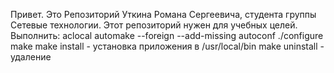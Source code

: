Привет. Это Репозиторий Уткина Романа Сергеевича, студента группы Сетевые технологии. Этот репозиторий нужен для учебных целей. 
Выполнить:
aclocal
automake --foreign --add-missing
autoconf
./configure
make
make install - установка приложения в /usr/local/bin
make uninstall - удаление
